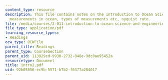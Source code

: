 ```yaml
---
content_type: resource
description: This file contains notes on the introduction to Ocean Science and Engineering,
  measurements in ocean, types of measurements etc, nyquist rate.
file: /media/courses/2-011-introduction-to-ocean-science-and-engineering-spring-2006/92b05856ec9b5571b7b2f0377a284017_intro2.pdf
file_type: application/pdf
learning_resource_types:
- Readings
ocw_type: OCWFile
parent_title: Readings
parent_type: CourseSection
parent_uid: 113929cd-9930-2732-848e-9dc0ae95452a
resourcetype: Document
title: intro2.pdf
uid: 92b05856-ec9b-5571-b7b2-f0377a284017
---
```

